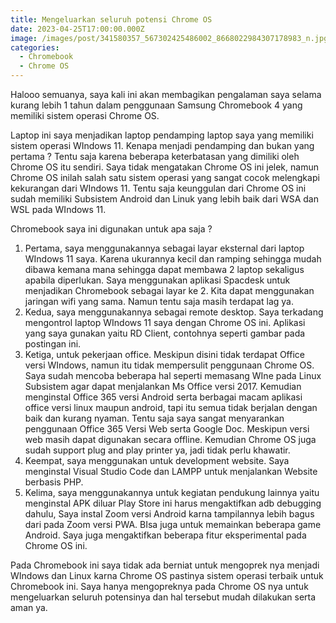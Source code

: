 ```yaml
---
title: Mengeluarkan seluruh potensi Chrome OS
date: 2023-04-25T17:00:00.000Z
image: /images/post/341580357_567302425486002_8668022984307178983_n.jpg
categories:
  - Chromebook
  - Chrome OS
---
```


Halooo semuanya, saya kali ini akan membagikan pengalaman saya selama kurang lebih 1 tahun dalam penggunaan Samsung Chromebook 4 yang memiliki sistem operasi Chrome OS.

Laptop ini saya menjadikan laptop pendamping laptop saya yang memiliki sistem operasi WIndows 11. Kenapa menjadi pendamping dan bukan yang pertama ? Tentu saja karena beberapa keterbatasan yang dimiliki oleh Chrome OS itu sendiri. Saya tidak mengatakan Chrome OS ini jelek, namun Chrome OS inilah salah satu sistem operasi yang sangat cocok melengkapi kekurangan dari WIndows 11. Tentu saja keunggulan dari Chrome OS ini sudah memiliki Subsistem Android dan Linuk yang lebih baik dari WSA dan WSL pada WIndows 11.

Chromebook saya ini digunakan untuk apa saja ?

1. Pertama, saya menggunakannya sebagai layar eksternal dari laptop WIndows 11 saya. Karena ukurannya kecil dan ramping sehingga mudah dibawa kemana mana sehingga dapat membawa 2 laptop sekaligus apabila diperlukan. Saya menggunakan aplikasi Spacdesk untuk menjadikan Chromebook sebagai layar ke 2. Kita dapat menggunakan jaringan wifi yang sama. Namun tentu saja masih terdapat lag ya.
2. Kedua, saya menggunakannya sebagai remote desktop. Saya terkadang mengontrol laptop WIndows 11 saya dengan Chrome OS ini. Aplikasi yang saya gunakan yaitu RD Client, contohnya seperti gambar pada postingan ini.
3. Ketiga, untuk pekerjaan office. Meskipun disini tidak terdapat Office versi WIndows, namun itu tidak mempersulit penggunaan Chrome OS. Saya sudah mencoba beberapa hal seperti memasang WIne pada Linux Subsistem agar dapat menjalankan Ms Office versi 2017. Kemudian menginstal Office 365 versi Android serta berbagai macam aplikasi office versi linux maupun android, tapi itu semua tidak berjalan dengan baik dan kurang nyaman. Tentu saja saya sangat menyarankan penggunaan Office 365 Versi Web serta Google Doc. Meskipun versi web masih dapat digunakan secara offline. Kemudian Chrome OS juga sudah support plug and play printer ya, jadi tidak perlu khawatir.
4. Keempat, saya menggunakan untuk development website. Saya menginstal Visual Studio Code dan LAMPP untuk menjalankan Website berbasis PHP.
5. Kelima, saya menggunakannya untuk kegiatan pendukung lainnya yaitu menginstal APK diluar Play Store ini harus mengaktifkan adb debugging dahulu, Saya instal Zoom versi Android karna tampilannya lebih bagus dari pada Zoom versi PWA. BIsa juga untuk memainkan beberapa game Android. Saya juga mengaktifkan beberapa fitur eksperimental pada Chrome OS ini.

Pada Chromebook ini saya tidak ada berniat untuk mengoprek nya menjadi WIndows dan Linux karna Chrome OS pastinya sistem operasi terbaik untuk Chromebook ini. Saya hanya mengopreknya pada Chrome OS nya untuk mengeluarkan seluruh potensinya dan hal tersebut mudah dilakukan serta aman ya.
